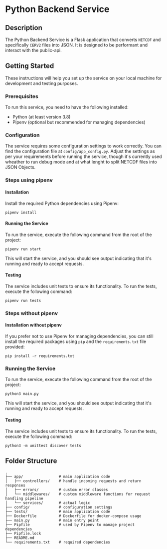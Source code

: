 # Python Backend Service

## Description
The Python Backend Service is a Flask application that converts `NETCDF` and specifically `CERV2` files into JSON. It is designed to be performant and interact with the public-api.

## Getting Started
These instructions will help you set up the service on your local machine for development and testing purposes.

### Prerequisites
To run this service, you need to have the following installed:

- Python (at least version 3.8)
- Pipenv (optional but recommended for managing dependencies)

### Configuration
The service requires some configuration settings to work correctly. You can find the configuration file at `config/app_config.py`. Adjust the settings as per your requirements before running the service, though it's currently used wheather to run debug mode and at what lenght to split NETCDF files into JSON Objects.

### Steps using pipenv

#### Installation 
Install the required Python dependencies using Pipenv:
```
pipenv install
```
#### Running the Service
To run the service, execute the following command from the root of the project:

```
pipenv run start
```
This will start the service, and you should see output indicating that it's running and ready to accept requests.

#### Testing
The service includes unit tests to ensure its functionality. To run the tests, execute the following command:

```
pipenv run tests
```

### Steps without pipenv

#### Installation without pipenv

If you prefer not to use Pipenv for managing dependencies, you can still install the required packages using `pip` and the `requirements.txt` file provided:

```
pip install -r requirements.txt
```

### Running the Service
To run the service, execute the following command from the root of the project:

```
python3 main.py
```
This will start the service, and you should see output indicating that it's running and ready to accept requests.

#### Testing
The service includes unit tests to ensure its functionality. To run the tests, execute the following command:

```
python3 -m unittest discover tests
```


## Folder Structure
```
.
├── app/                # main application code
│   ├── controllers/    # handle incoming requests and return responses
│   ├── errors/         # custom error classes
│   └── middlewares/    # custom middleware functions for request handling pipeline
│   └── services/       # actual logic
├── config/             # configuration settings
├── tests/              # main application code
├── Dockerfile          # Dockerfile for docker-compose usage
├── main.py             # main entry point
├── Pipfile             # used by Pipenv to manage project dependencies
├── Pipfile.lock
├── README.md
└── requirements.txt    # required dependencies 
```
